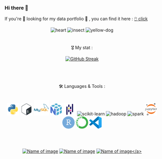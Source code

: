 ### Hi there 👋
If you're :mag_right: looking for my data portfolio :open_book: , you can find it here : [:computer_mouse: click](https://github.com/HikariJadeEmpire/Main-Repository)

<div align="center">
  
<img src="https://github.com/HikariJadeEmpire/HikariJadeEmpire/assets/118663358/62954d59-a222-4a09-ab29-134cb9bc69f1" alt="heart" width="30"/>  
<img src="https://github.com/HikariJadeEmpire/HikariJadeEmpire/assets/118663358/4d2e0363-9d7d-40e5-b694-2cc7dd9564fe" alt="insect" width="40"/>   
<img src="https://github.com/HikariJadeEmpire/HikariJadeEmpire/assets/118663358/b220f87c-1a33-4257-b937-d6cd90350516" alt="yellow-dog" width="40"/>


<!--  <img src="" alt="insect" width="30"/>  -->

</div>

#

<div align="center">
  
:medal_military: My stat :

[![GitHub Streak](http://github-readme-streak-stats.herokuapp.com?user=HikariJadeEmpire&theme=transparent&hide_border=true&mode=weekly)](https://git.io/streak-stats)


<!--
[![wakatime stats](https://github-readme-stats.vercel.app/api/wakatime?username=HikariJadeEmpire&theme=transparent&layout=compact)](https://github.com/anuraghazra/github-readme-stats)
-->

</div>

#
<br>

<div align="center">

:hammer_and_wrench: Languages & Tools : <br>

<br>

<img src="https://github.com/devicons/devicon/blob/master/icons/python/python-original.svg" alt="python" width="40"/>  
<img src="https://github.com/devicons/devicon/blob/master/icons/bash/bash-original.svg" alt="bash" width="40"/>   
<img src="https://github.com/devicons/devicon/blob/master/icons/mysql/mysql-original-wordmark.svg" alt="mysql" width="50"/>       
<img src="https://github.com/devicons/devicon/blob/master/icons/numpy/numpy-original.svg" alt="numpy" width="40"/>   
<img src="https://github.com/devicons/devicon/blob/master/icons/pandas/pandas-original.svg" alt="pandas" width="40"/>   
<img src="https://github.com/HikariJadeEmpire/HikariJadeEmpire/assets/118663358/c5e0c45d-c233-46ad-802b-ab662cad435a" alt="scikit-learn" width="40"/>  
<img src="https://www.cdnlogo.com/logos/h/22/hadoop.svg" alt="hadoop" width="50"/>  
<img src="https://github.com/HikariJadeEmpire/HikariJadeEmpire/assets/118663358/79ffcd54-582c-4a31-958c-c644cef75602" alt="spark" width="40"/>   
<img src="https://github.com/devicons/devicon/blob/master/icons/jupyter/jupyter-original-wordmark.svg" alt="jupyter" width="40"/> 
<img src="https://github.com/devicons/devicon/blob/master/icons/rstudio/rstudio-plain.svg" alt="rstudio" width="40"/> 
<img src="https://github.com/devicons/devicon/blob/master/icons/anaconda/anaconda-original.svg" alt="anaconda" width="40"/> 
<img src="https://github.com/devicons/devicon/blob/master/icons/vscode/vscode-original.svg" alt="vscode" width="40"/> 



<br><br>
  
<a href="https://github.com/HikariJadeEmpire/Main-Repository">![Name of image](https://img.shields.io/badge/Github-portfolio-green?style=f?style=flat-square&logo=github&logoColor=white)</a>
<a href="https://www.linkedin.com/in/hikarii/">![Name of image](https://img.shields.io/badge/LinkedIn-hikari-blue?style=f?style=flat-square&logo=linkedin&logoColor=white)</a>
<a href="https://www.instagram.com/hikarii.19/">![Name of image](https://img.shields.io/badge/instagram-hikari.19-rgb(222,49,99)?style=f?style=flat-square&logo=instagram&logoColor=white)</a>

</div>

<!--
**HikariJadeEmpire/HikariJadeEmpire** is a ✨ _special_ ✨ repository because its `README.md` (this file) appears on your GitHub profile.

Here are some ideas to get you started:

- 🔭 I’m currently working on ...
- 🌱 I’m currently learning ...
- 👯 I’m looking to collaborate on ...
- 🤔 I’m looking for help with ...
- 💬 Ask me about ...
- 📫 How to reach me: ...
- 😄 Pronouns: ...
- ⚡ Fun fact: ...
-->
